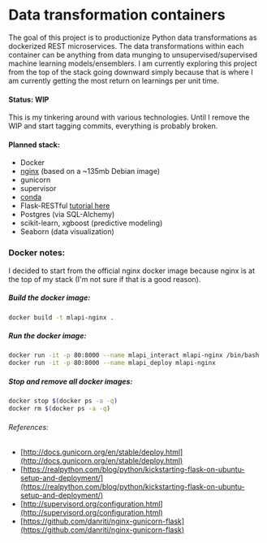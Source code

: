 # Data transformation containers
The goal of this project is to productionize Python data transformations as dockerized REST microservices. The data transformations within each container can be anything from data munging to unsupervised/supervised machine learning models/ensemblers. I am currently exploring this project from the top of the stack going downward simply because that is where I am currently getting the most return on learnings per unit time.

#### Status: WIP
This is my tinkering around with various technologies. Until I remove the WIP and start tagging commits, everything is probably broken.

#### Planned stack:
- Docker 
- [nginx](https://hub.docker.com/_/nginx/) (based on a ~135mb Debian image) 
- gunicorn
- supervisor
- [conda](http://conda.pydata.org/docs/intro.html)
- Flask-RESTful [tutorial here](http://blog.miguelgrinberg.com/post/designing-a-restful-api-with-python-and-flask)
- Postgres (via SQL-Alchemy)
- scikit-learn, xgboost (predictive modeling)
- Seaborn (data visualization)

### Docker notes:
I decided to start from the official nginx docker image because nginx is at the top of my stack (I'm not sure if that is a good reason). 

##### Build the docker image:
```bash
docker build -t mlapi-nginx .
```
##### Run the docker image:
```bash
docker run -it -p 80:8000 --name mlapi_interact mlapi-nginx /bin/bash
docker run -it -p 80:8000 --name mlapi_deploy mlapi-nginx
```

##### Stop and remove all docker images:
```bash
docker stop $(docker ps -a -q)
docker rm $(docker ps -a -q)
```

###### References:
- [http://docs.gunicorn.org/en/stable/deploy.html](http://docs.gunicorn.org/en/stable/deploy.html)
- [https://realpython.com/blog/python/kickstarting-flask-on-ubuntu-setup-and-deployment/](https://realpython.com/blog/python/kickstarting-flask-on-ubuntu-setup-and-deployment/)
- [http://supervisord.org/configuration.html](http://supervisord.org/configuration.html)
- [https://github.com/danriti/nginx-gunicorn-flask](https://github.com/danriti/nginx-gunicorn-flask)


